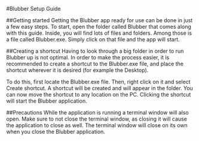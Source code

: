 #Blubber Setup Guide

##Getting started
Getting the Blubber app ready for use can be done in just a few easy steps.
To start, open the folder called Blubber that comes along with this guide. Inside, you will find lots of files and folders. Among those is a file called Blubber.exe. Simply click on that file and the app will start.

##Creating a shortcut
Having to look through a big folder in order to run Blubber up is not optimal. In order to make the process easier, it is recommended to create a shortcut to the Blubber.exe file, and place the shortcut wherever it is desired (for example the Desktop).

To do this, first locate the Blubber.exe file. Then, right click on it and select Create shortcut. A shortcut will be created and will appear in the folder. You can now move the shortcut to any location on the PC. Clicking the shortcut will start the Blubber application.

##Precautions
While the application is running a terminal window will also open. Make sure to not close the terminal window, as closing it will cause the application to close as well. The terminal window will close on its own when you close the Blubber application.
